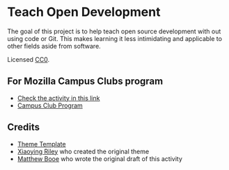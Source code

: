 # Teach Open Development

The goal of this project is to help teach open source development with out using code or Git. This makes learning it less intimidating and applicable to other fields aside from software.

Licensed [CC0](LICENSE.md).

## For Mozilla Campus Clubs program

- [Check the activity in this link](https://mirdaki.github.io/teach-open-development/)
- [Campus Club Program](https://campus.mozilla.community/)

## Credits

- [Theme Template](https://github.com/mozillacampusclubs/teach-how-to-build-addons/tree/gh-pages)
- [Xiaoying Riley](https://twitter.com/3rdwave_themes) who created the original theme
- [Matthew Booe](https://github.com/mirdaki) who wrote the original draft of this activity